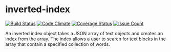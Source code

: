 # inverted-index


[![Build Status](https://travis-ci.org/aezumezu/inverted-index.svg?branch=develop)](https://travis-ci.org/aezumezu/inverted-index)  [![Code Climate](https://codeclimate.com/github/aezumezu/inverted-index/badges/gpa.svg)](https://codeclimate.com/github/aezumezu/inverted-index)  [![Coverage Status](https://coveralls.io/repos/github/aezumezu/inverted-index/badge.svg?branch=develop)](https://coveralls.io/github/aezumezu/inverted-index?branch=develop)  [![Issue Count](https://codeclimate.com/github/aezumezu/inverted-index/badges/issue_count.svg)](https://codeclimate.com/github/aezumezu/inverted-index)

An inverted index object takes a JSON array of text objects and creates
an index from the array. The index allows a user to search for text blocks in the array that contain
a specified collection of words.